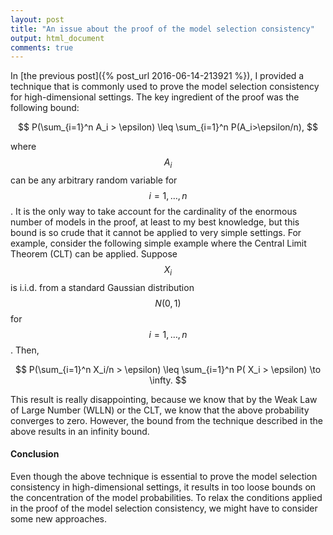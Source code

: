 ```yaml
---
layout: post
title: "An issue about the proof of the model selection consistency"
output: html_document
comments: true
---
```



In  [the previous post]({% post_url 2016-06-14-213921 %}), I provided a technique that is  commonly used to prove the model selection consistency for  high-dimensional settings. The key ingredient of the proof was the following bound:

$$
P(\sum_{i=1}^n A_i > \epsilon) \leq \sum_{i=1}^n P(A_i>\epsilon/n),
$$

where $$A_i$$ can be any arbitrary random variable for $$i=1,\dots,n$$. It is the only way to take account for the cardinality of the enormous number of models in the proof, at least to my best knowledge, but  this bound is so crude that it cannot be applied to very simple settings. For example, consider the following simple example where the Central Limit Theorem (CLT) can be applied. Suppose $$X_i$$ is i.i.d. from a standard Gaussian distribution $$N(0,1)$$ for $$i=1,\dots,n$$. Then,

$$
P(\sum_{i=1}^n X_i/n > \epsilon) \leq \sum_{i=1}^n P( X_i > \epsilon) \to \infty.
$$
 
 This result is really disappointing, because we know that by the Weak Law of Large Number (WLLN) or the CLT, we know that the above probability converges to zero. However, the bound from the technique described in the above results in an infinity bound. 

#### Conclusion
Even though the above technique is essential to prove the model selection consistency in high-dimensional settings, it results in  too loose bounds on the concentration of the model probabilities. To relax the conditions applied in the proof of the model selection consistency, we might have to consider some  new approaches.    




